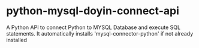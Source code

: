# python-mysql-doyin-connect-api
A Python API to connect Python to MYSQL Database and execute SQL statements. It automatically installs 'mysql-connector-python' if not already installed

